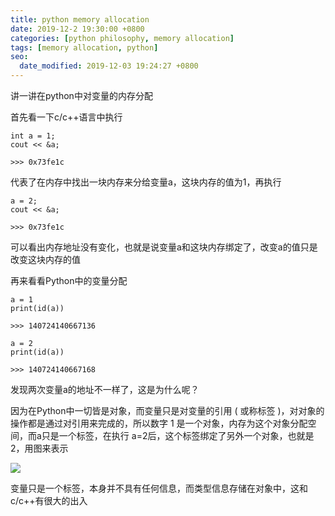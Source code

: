 ```yaml
---
title: python memory allocation
date: 2019-12-2 19:30:00 +0800
categories: [python philosophy, memory allocation]
tags: [memory allocation, python]
seo:
  date_modified: 2019-12-03 19:24:27 +0800
---
```

讲一讲在python中对变量的内存分配

首先看一下c/c++语言中执行
```
int a = 1;
cout << &a;

>>> 0x73fe1c
```
代表了在内存中找出一块内存来分给变量a，这块内存的值为1，再执行
```
a = 2;
cout << &a;

>>> 0x73fe1c
```
可以看出内存地址没有变化，也就是说变量a和这块内存绑定了，改变a的值只是改变这块内存的值

再来看看Python中的变量分配
```
a = 1
print(id(a))

>>> 140724140667136

a = 2
print(id(a))

>>> 140724140667168
```
发现两次变量a的地址不一样了，这是为什么呢？

因为在Python中一切皆是对象，而变量只是对变量的引用 ( 或称标签 )，对对象的操作都是通过对引用来完成的，所以数字 1 是一个对象，内存为这个对象分配空间，而a只是一个标签，在执行 a=2后，这个标签绑定了另外一个对象，也就是2，用图来表示

![](https://img-blog.csdnimg.cn/20191202220917450.png?x-oss-process=image/watermark,type_ZmFuZ3poZW5naGVpdGk,shadow_10,text_aHR0cHM6Ly9ibG9nLmNzZG4ubmV0L2xhbmNlbG90MDkwMg==,size_16,color_FFFFFF,t_70)

变量只是一个标签，本身并不具有任何信息，而类型信息存储在对象中，这和c/c++有很大的出入
